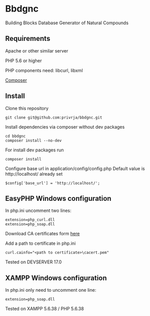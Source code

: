 # Bbdgnc
Building Blocks Database Generator of Natural Compounds

## Requirements
Apache or other similar server

PHP 5.6 or higher

PHP components need: libcurl, libxml

[Composer](https://getcomposer.org/download/)

## Install
Clone this repository
    
    git clone git@github.com:privrja/bbdgnc.git

Install dependencies via composer without dev packages

    cd bbdgnc
    composer install --no-dev

For install dev packages run

    composer install
    
Configure base url in application/config/config.php
Default value is http://localhost/ already set

    $config['base_url'] = 'http://localhost/';
    
## EasyPHP Windows configuration

In php.ini uncomment two lines:
    
    extension=php_curl.dll
    extension=php_soap.dll

Download CA certificates form [here](https://curl.haxx.se/docs/caextract.html)     

Add a path to certificate in php.ini

    curl.cainfo="<path to certificate>\cacert.pem"
    
Tested on DEVSERVER 17.0 

## XAMPP Windows configuration

In php.ini only need to uncomment one line:

    extension=php_soap.dll
    
Tested on XAMPP 5.6.38 / PHP 5.6.38


    
